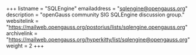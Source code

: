 +++
listname = "SQLEngine"
emailaddress = "sqlengine@opengauss.org"
description = "openGauss community SIG SQLEngine discussion group."
websitelink = "https://mailweb.opengauss.org/postorius/lists/sqlengine.opengauss.org"
archivelink = "https://mailweb.opengauss.org/hyperkitty/list/sqlengine@opengauss.org"
weight =  2
+++